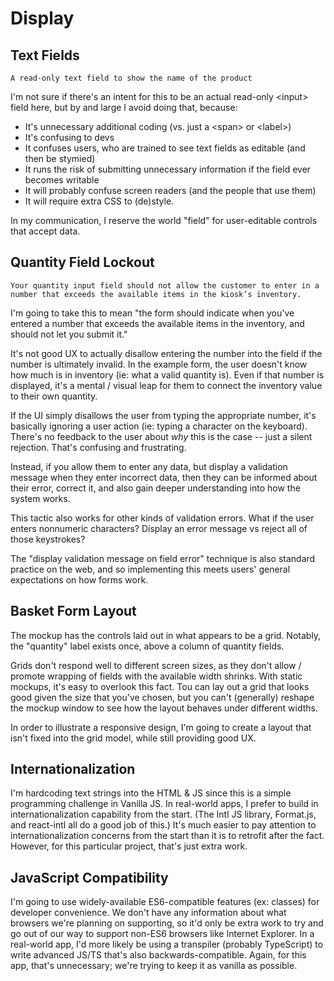 Display
=======

Text Fields
-----------

    A read-only text field to show the name of the product

I'm not sure if there's an intent for this to be an actual read-only \<input> field here, but by and large I avoid doing that, because:
* It's unnecessary additional coding (vs. just a \<span> or \<label>)
* It's confusing to devs
* It confuses users, who are trained to see text fields as editable (and then be stymied)
* It runs the risk of submitting unnecessary information if the field ever becomes writable
* It will probably confuse screen readers (and the people that use them)
* It will require extra CSS to (de)style.

In my communication, I reserve the world "field" for user-editable controls that accept data.

Quantity Field Lockout
----------------------

    Your quantity input field should not allow the customer to enter in a number that exceeds the available items in the kiosk’s inventory.

I'm going to take this to mean "the form should indicate when you've entered a number that exceeds the available items in the inventory, and should not let you submit it."

It's not good UX to actually disallow entering the number into the field if the number is ultimately invalid. In the example form, the user doesn't know how much is in inventory (ie: what a valid quantity is). Even if that number is displayed, it's a mental / visual leap for them to connect the inventory value to their own quantity. 

If the UI simply disallows the user from typing the appropriate number, it's basically ignoring a user action (ie: typing a character on the keyboard). There's no feedback to the user about *why* this is the case -- just a silent rejection. That's confusing and frustrating.

Instead, if you allow them to enter any data, but display a validation message when they enter incorrect data, then they can be informed about their error, correct it, and also gain deeper understanding into how the system works. 

This tactic also works for other kinds of validation errors. What if the user enters nonnumeric characters? Display an error message vs reject all of those keystrokes?

The "display validation message on field error" technique is also standard practice on the web, and so implementing this meets users' general expectations on how forms work.

Basket Form Layout
------------------

The mockup has the controls laid out in what appears to be a grid. Notably, the "quantity" label exists once, above a column of quantity fields. 

Grids don't respond well to different screen sizes, as they don't allow / promote wrapping of fields with the available width shrinks. With static mockups, it's easy to overlook this fact. Tou can lay out a grid that looks good given the size that you've chosen, but you can't (generally) reshape the mockup window to see how the layout behaves under different widths. 

In order to illustrate a responsive design, I'm going to create a layout that isn't fixed into the grid model, while still providing good UX.

Internationalization
--------------------

I'm hardcoding text strings into the HTML & JS since this is a simple programming challenge in Vanilla JS. In real-world apps, I prefer to build in internationalization capability from the start. (The Intl JS library, Format.js, and react-intl all do a good job of this.) It's much easier to pay attention to internationalization concerns from the start than it is to retrofit after the fact. However, for this particular project, that's just extra work.

JavaScript Compatibility
------------------------

I'm going to use widely-available ES6-compatible features (ex: classes) for developer convenience. We don't have any information about what browsers we're planning on supporting, so it'd only be extra work to try and go out of our way to support non-ES6 browsers like Internet Explorer. In a real-world app, I'd more likely be using a transpiler (probably TypeScript) to write advanced JS/TS that's also backwards-compatible. Again, for this app, that's unnecessary; we're trying to keep it as vanilla as possible.

